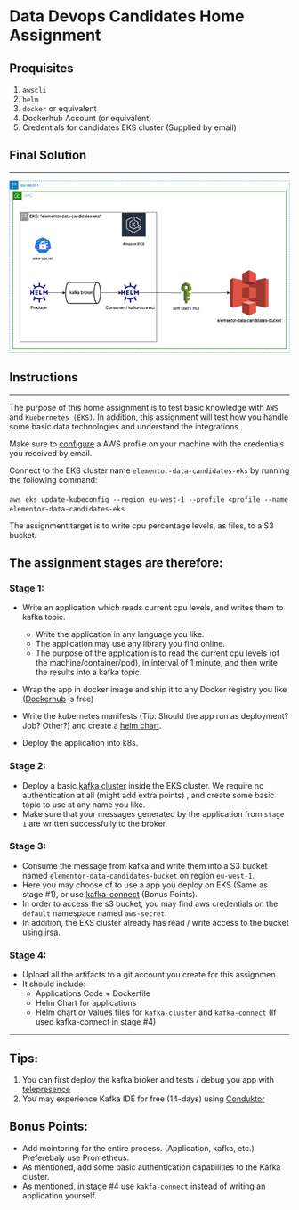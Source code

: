 # Data Devops Candidates Home Assignment

## Prequisites

1. `awscli`
2. `helm`
3. `docker` or equivalent
4. Dockerhub Account (or equivalent)
4. Credentials for candidates EKS cluster (Supplied by email)

## Final Solution
---

![alt text](cand.png)

## Instructions
---

The purpose of this home assignment is to test basic knowledge with `AWS` and `Kuebernetes (EKS)`. In addition, this assignment will test how you handle some basic data technologies and understand the integrations.

Make sure to [configure](https://docs.aws.amazon.com/cli/latest/userguide/cli-configure-files.html) a AWS profile on your machine with the credentials you received by email.

Connect to the EKS cluster name `elementor-data-candidates-eks` by running the following command: <br><br>  `aws eks update-kubeconfig --region eu-west-1 --profile <profile --name elementor-data-candidates-eks`

The assignment target is to write cpu percentage levels, as files, to a S3 bucket.

## The assignment stages are therefore:

### Stage 1:

- Write an application which reads current cpu levels, and writes them to kafka topic.

    - Write the application in any language you like.
    - The application may use any library you find online. 
    - The purpose of the application is to read the current cpu levels (of the machine/container/pod), in interval of 1 minute, and then write the results into a kafka topic.
- Wrap the app in docker image and ship it to any Docker registry you like ([Dockerhub](https://hub.docker.com/) is free)
- Write the kubernetes manifests (Tip: Should the app run as deployment? Job? Other?) and create a [helm chart](https://helm.sh/docs/topics/charts/).
- Deploy the application into k8s.

### Stage 2:

- Deploy a basic [kafka cluster](https://www.acceldata.io/article/kafka-clusters#:~:text=Kafka%20works%20as%20a%20cluster,the%20Kafka%20Topic%20Command%20tool.) inside the EKS cluster. We require no authentication at all (might add extra points) , and create some basic topic to use at any name you like.
- Make sure that your messages generated by the application from `stage 1` are written successfully to the broker.

### Stage 3:
- Consume the message from kafka and write them into a S3 bucket named `elementor-data-candidates-bucket` on region `eu-west-1`.
- Here you may choose of to use a app you deploy on EKS (Same as stage #1), or use [kafka-connect](https://docs.confluent.io/platform/current/connect/index.html#:~:text=Kafka%20Connect%20is%20a%20free,search%20indexes%2C%20and%20file%20systems.) (Bonus Points).
- In order to access the s3 bucket, you may find aws credentials on the `default` namespace named `aws-secret`.
- In addition, the EKS cluster already has read / write access to the bucket using [irsa](https://docs.aws.amazon.com/emr/latest/EMR-on-EKS-DevelopmentGuide/setting-up-enable-IAM.html).

### Stage 4:

- Upload all the artifacts to a git account you create for this assignmen. 
- It should include:
    - Applications Code + Dockerfile
    - Helm Chart for applications
    - Helm chart or Values files for `kafka-cluster` and `kafka-connect` (If used kafka-connect in stage #4)

---
## Tips:

1. You can first deploy the kafka broker and tests / debug you app with [telepresence](https://www.telepresence.io/)
2. You may experience Kafka IDE for free (14-days) using [Conduktor](https://www.conduktor.io/)


## Bonus Points:

- Add mointoring for the entire process. (Application, kafka, etc.) Preferebaly use Prometheus.
- As mentioned, add some basic authentication capabilities to the Kafka cluster.
- As mentioned, in stage #4 use `kakfa-connect` instead of writing an application yourself.

